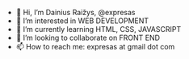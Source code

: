 - 👋 Hi, I’m Dainius Raižys, @expresas
- 👀 I’m interested in WEB DEVELOPMENT
- 🌱 I’m currently learning HTML, CSS, JAVASCRIPT
- 💞️ I’m looking to collaborate on FRONT END
- 📫 How to reach me: expresas at gmail dot com

<!---
expresas/expresas is a ✨ special ✨ repository because its `README.md` (this file) appears on your GitHub profile.
You can click the Preview link to take a look at your changes.
--->
